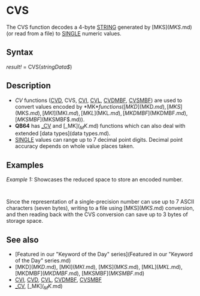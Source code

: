 # CVS

The CVS function decodes a 4-byte [STRING](STRING.md) generated by [MKS$](MKS$.md) (or read from a file) to [SINGLE](SINGLE.md) numeric values.

  

## Syntax

*result!* = CVS(*stringData$*)
  

## Description

* *CV* functions ([CVD](CVD.md), CVS, [CVI](CVI.md), [CVL](CVL.md), [CVDMBF](CVDMBF.md), [CVSMBF](CVSMBF.md)) are used to convert values encoded by *MK$* functions ([MKD$](MKD$.md), [MKS$](MKS$.md), [MKI$](MKI$.md), [MKL$](MKL$.md), [MKDMBF$](MKDMBF$.md), [MKSMBF$](MKSMBF$.md)).
* **QB64** has [_CV](_CV.md) and [_MK$](_MK$.md) functions which can also deal with extended [data types](data types.md).
* [SINGLE](SINGLE.md) values can range up to 7 decimal point digits. Decimal point accuracy depends on whole value places taken.

  

## Examples

*Example 1:* Showcases the reduced space to store an encoded number.

``` a! = 700.2213 [PRINT](PRINT.md) "Value of a!:"; a! b$ = [MKDMBF$](MKDMBF$.md)(a!) [PRINT](PRINT.md) "Value of a# encoded using MKS$: "; b$ [PRINT](PRINT.md) "The string above, decoded using CVS:"; CVS(b$)  
```

``` Value of a!: 700.2213 Value of a# encoded using MKS: *♫/D The string above, decoded using CVS: 700.2213  
```

Since the representation of a single-precision number can use up to 7 ASCII characters (seven bytes), writing to a file using [MKS$](MKS$.md) conversion, and then reading back with the CVS conversion can save up to 3 bytes of storage space.
  

## See also

* [Featured in our "Keyword of the Day" series](Featured in our "Keyword of the Day" series.md)
* [MKD$](MKD$.md), [MKI$](MKI$.md), [MKS$](MKS$.md), [MKL$](MKL$.md), [MKDMBF$](MKDMBF$.md), [MKSMBF$](MKSMBF$.md)
* [CVI](CVI.md), [CVD](CVD.md), [CVL](CVL.md), [CVDMBF](CVDMBF.md), [CVSMBF](CVSMBF.md)
* [_CV](_CV.md), [_MK$](_MK$.md)

  
